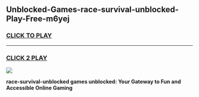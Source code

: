 
## Unblocked-Games-race-survival-unblocked-Play-Free-m6yej
<h3>
<a href="https://premium76.site?title=race-survival-unblocked&ref=20M">CLICK TO PLAY</a></h3>
<hr>

<h3>
<a href="https://premium76.site?title=race-survival-unblocked&ref=20M">CLICK 2 PLAY</a>
  
</h3>

<a href="https://premium76.site?title=race-survival-unblocked&ref=19M"><img src="https://clearcache.store/games.png"></a>


**race-survival-unblocked games unblocked: Your Gateway to Fun and Accessible Online Gaming**
